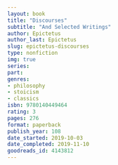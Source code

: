 ```yaml
---
layout: book
title: "Discourses"
subtitle: "And Selected Writings"
author: Epictetus
author_last: Epictetus
slug: epictetus-discourses
type: nonfiction
img: true
series: 
part: 
genres:
- philosophy
- stoicism
- classics
isbn: 9780140449464
rating: 3
pages: 276
format: paperback
publish_year: 108
date_started: 2019-10-03
date_completed: 2019-11-10
goodreads_id: 4143812
---
```


